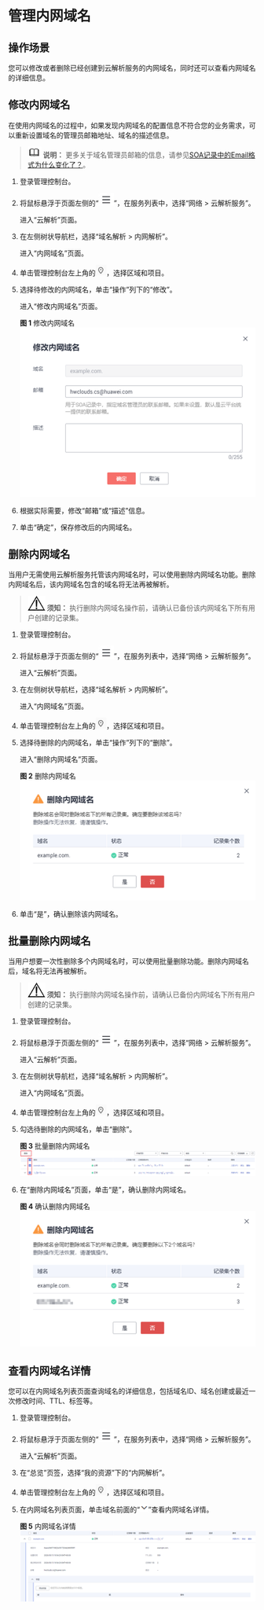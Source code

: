 # 管理内网域名<a name="dns_usermanual_0033"></a>

## 操作场景<a name="section125317016203"></a>

您可以修改或者删除已经创建到云解析服务的内网域名，同时还可以查看内网域名的详细信息。

## 修改内网域名<a name="section10328742215619"></a>

在使用内网域名的过程中，如果发现内网域名的配置信息不符合您的业务需求，可以重新设置域名的管理员邮箱地址、域名的描述信息。

>![](public_sys-resources/icon-note.gif) **说明：** 
>更多关于域名管理员邮箱的信息，请参见[SOA记录中的Email格式为什么变化了？](https://support.huaweicloud.com/dns_faq/dns_faq_009.html)。

1.  登录管理控制台。
2.  将鼠标悬浮于页面左侧的“![](figures/service-list.jpg)”，在服务列表中，选择“网络 \> 云解析服务”。

    进入“云解析”页面。

3.  在左侧树状导航栏，选择“域名解析 \> 内网解析”。

    进入“内网域名”页面。

4.  单击管理控制台左上角的![](figures/icon-region.png)，选择区域和项目。

1.  选择待修改的内网域名，单击“操作”列下的“修改”。

    进入“修改内网域名”页面。

    **图 1**  修改内网域名<a name="fig10755152316610"></a>  
    ![](figures/修改内网域名.png "修改内网域名")

2.  根据实际需要，修改“邮箱”或“描述”信息。
3.  单击“确定”，保存修改后的内网域名。

## 删除内网域名<a name="section5576188803045"></a>

当用户无需使用云解析服务托管该内网域名时，可以使用删除内网域名功能。删除内网域名后，该内网域名包含的域名将无法再被解析。

>![](public_sys-resources/icon-notice.gif) **须知：** 
>执行删除内网域名操作前，请确认已备份该内网域名下所有用户创建的记录集。

1.  登录管理控制台。
2.  将鼠标悬浮于页面左侧的“![](figures/service-list.jpg)”，在服务列表中，选择“网络 \> 云解析服务”。

    进入“云解析”页面。

3.  在左侧树状导航栏，选择“域名解析 \> 内网解析”。

    进入“内网域名”页面。

4.  单击管理控制台左上角的![](figures/icon-region.png)，选择区域和项目。

1.  选择待删除的内网域名，单击“操作”列下的“删除”。

    进入“删除内网域名”页面。

    **图 2**  删除内网域名<a name="fig9523412106"></a>  
    ![](figures/删除内网域名.png "删除内网域名")

2.  单击“是”，确认删除该内网域名。

## 批量删除内网域名<a name="section1648820445294"></a>

当用户想要一次性删除多个内网域名时，可以使用批量删除功能。删除内网域名后，域名将无法再被解析。

>![](public_sys-resources/icon-notice.gif) **须知：** 
>执行删除内网域名操作前，请确认已备份内网域名下所有用户创建的记录集。

1.  登录管理控制台。
2.  将鼠标悬浮于页面左侧的“![](figures/service-list.jpg)”，在服务列表中，选择“网络 \> 云解析服务”。

    进入“云解析”页面。

3.  在左侧树状导航栏，选择“域名解析 \> 内网解析”。

    进入“内网域名”页面。


1.  单击管理控制台左上角的![](figures/icon-region.png)，选择区域和项目。
2.  勾选待删除的内网域名，单击“删除”。

    **图 3**  批量删除内网域名<a name="fig20172151419206"></a>  
    ![](figures/批量删除内网域名.png "批量删除内网域名")

3.  在“删除内网域名”页面，单击“是”，确认删除内网域名。

    **图 4**  确认删除内网域名<a name="fig765519445211"></a>  
    ![](figures/确认删除内网域名.png "确认删除内网域名")


## 查看内网域名详情<a name="section6093022701347"></a>

您可以在内网域名列表页面查询域名的详细信息，包括域名ID、域名创建或最近一次修改时间、TTL、标签等。

1.  登录管理控制台。
2.  将鼠标悬浮于页面左侧的“![](figures/service-list.jpg)”，在服务列表中，选择“网络 \> 云解析服务”。

    进入“云解析”页面。


1.  在“总览”页签，选择“我的资源”下的“内网解析”。
2.  单击管理控制台左上角的![](figures/icon-region.png)，选择区域和项目。
3.  在内网域名列表页面，单击域名前面的“![](figures/icon-dropdown.png)”查看内网域名详情。

    **图 5**  内网域名详情<a name="fig4158256122318"></a>  
    ![](figures/内网域名详情.png "内网域名详情")


